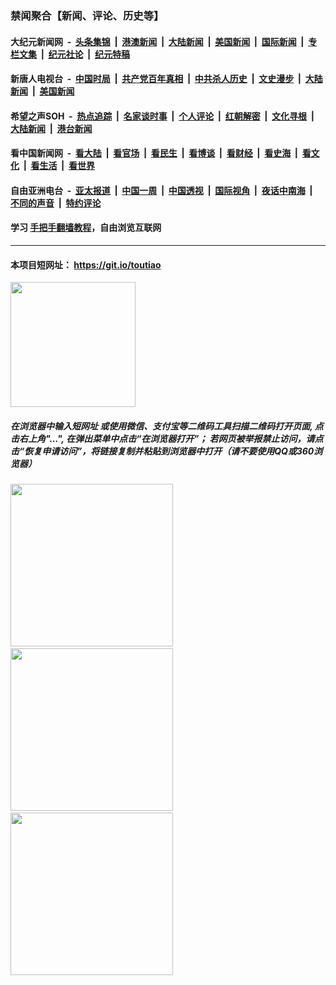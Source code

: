 ### 禁闻聚合【新闻、评论、历史等】

#### 大纪元新闻网 &nbsp;-&nbsp; [头条集锦](indexes/E头条集锦.md?t=02040901) &nbsp;|&nbsp; [港澳新闻](indexes/E港澳新闻.md?t=02040901)  &nbsp;|&nbsp; [大陆新闻](indexes/E大陆新闻.md?t=02040901) &nbsp;|&nbsp; [美国新闻](indexes/E美国新闻.md?t=02040901) &nbsp;|&nbsp; [国际新闻](indexes/E国际新闻.md?t=02040901) &nbsp;|&nbsp; [专栏文集](indexes/E专栏文集.md?t=02040901) &nbsp;|&nbsp; [纪元社论](indexes/E纪元社论.md?t=02040901) &nbsp;|&nbsp; [纪元特稿](indexes/E纪元特稿.md?t=02040901) 

#### 新唐人电视台 &nbsp;-&nbsp; [中国时局](indexes/N中国时局.md?t=02040901) &nbsp;|&nbsp; [共产党百年真相](indexes/N共产党百年真相.md?t=02040901) &nbsp;|&nbsp; [中共杀人历史](indexes/N中共杀人历史.md?t=02040901) &nbsp;|&nbsp; [文史漫步](indexes/N文史漫步.md?t=02040901) &nbsp;|&nbsp; [大陆新闻](indexes/N大陆新闻.md?t=02040901) &nbsp;|&nbsp; [美国新闻](indexes/N美国新闻.md?t=02040901)

#### 希望之声SOH &nbsp;-&nbsp; [热点追踪](indexes/H热点追踪.md?t=02040901) &nbsp;|&nbsp; [名家谈时事](indexes/H名家谈时事.md?t=02040901) &nbsp;|&nbsp; [个人评论](indexes/H个人评论.md?t=02040901)  &nbsp;|&nbsp; [红朝解密](indexes/H红朝解密.md?t=02040901) &nbsp;|&nbsp; [文化寻根](indexes/H文化寻根.md?t=02040901) &nbsp;|&nbsp; [大陆新闻](indexes/H大陆新闻.md?t=02040901) &nbsp;|&nbsp; [港台新闻](indexes/H港台新闻.md?t=02040901)

#### 看中国新闻网 &nbsp;-&nbsp; [看大陆](indexes/S看大陆.md?t=02040901) &nbsp;|&nbsp; [看官场](indexes/S看官场.md?t=02040901) &nbsp;|&nbsp; [看民生](indexes/S看民生.md?t=02040901)  &nbsp;|&nbsp; [看博谈](indexes/S看博谈.md?t=02040901) &nbsp;|&nbsp; [看财经](indexes/S看财经.md?t=02040901) &nbsp;|&nbsp; [看史海](indexes/S看史海.md?t=02040901) &nbsp;|&nbsp; [看文化](indexes/S看文化.md?t=02040901) &nbsp;|&nbsp; [看生活](indexes/S看生活.md?t=02040901) &nbsp;|&nbsp; [看世界](indexes/S看世界.md?t=02040901)

#### 自由亚洲电台 &nbsp;-&nbsp; [亚太报道](indexes/R亚太报道.md?t=02040901) &nbsp;|&nbsp; [中国一周](indexes/R中国一周.md?t=02040901) &nbsp;|&nbsp; [中国透视](indexes/R中国透视.md?t=02040901)  &nbsp;|&nbsp; [国际视角](indexes/R国际视角.md?t=02040901) &nbsp;|&nbsp; [夜话中南海](indexes/R夜话中南海.md?t=02040901) &nbsp;|&nbsp; [不同的声音](indexes/R不同的声音.md?t=02040901) &nbsp;|&nbsp; [特约评论](indexes/R特约评论.md?t=02040901)

#### 学习 [手把手翻墙教程](https://github.com/gfw-breaker/guides/wiki)，自由浏览互联网

----

#### 本项目短网址： https://git.io/toutiao
<img src="https://raw.githubusercontent.com/gfw-breaker/banned-news/master/scripts/img/qr.png" width="200px"/>  

##### 在浏览器中输入短网址 或使用微信、支付宝等二维码工具扫描二维码打开页面, 点击右上角"...", 在弹出菜单中点击“在浏览器打开”； 若网页被举报禁止访问，请点击“恢复申请访问”，将链接复制并粘贴到浏览器中打开（请不要使用QQ或360浏览器）

<img src="https://raw.githubusercontent.com/gfw-breaker/banned-news/master/scripts/img/1.png" width="260px"/> &nbsp; <img src="https://raw.githubusercontent.com/gfw-breaker/banned-news/master/scripts/img/2.png" width="260px"/> &nbsp; <img src="https://raw.githubusercontent.com/gfw-breaker/banned-news/master/scripts/img/3.png" width="260px"/>
